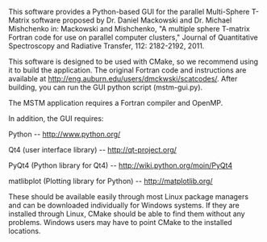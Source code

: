 This software provides a Python-based GUI for the parallel Multi-Sphere T-Matrix software proposed by Dr. Daniel Mackowski and Dr. Michael Mishchenko in:
Mackowski and Mishchenko, "A multiple sphere T-matrix Fortran code for use on parallel computer clusters," Journal of Quantitative Spectroscopy and Radiative Transfer, 112: 2182-2192, 2011.

This software is designed to be used with CMake, so we recommend using it to build the application.  The original Fortran code and instructions are available at http://eng.auburn.edu/users/dmckwski/scatcodes/.  After building, you can run the GUI python script (mstm-gui.py).

The MSTM application requires a Fortran compiler and OpenMP.

In addition, the GUI requires:

Python -- http://www.python.org/

Qt4 (user interface library) -- http://qt-project.org/

PyQt4 (Python library for Qt4) -- http://wiki.python.org/moin/PyQt4

matlibplot (Plotting library for Python) -- http://matplotlib.org/

These should be available easily through most Linux package managers and can be downloaded individually for Windows systems.  If they are installed through Linux, CMake should be able to find them without any problems.  Windows users may have to point CMake to the installed locations.